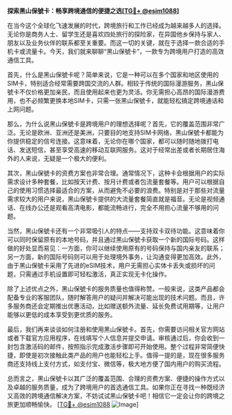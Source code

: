 **探索黑山保號卡：畅享跨境通信的便捷之选[[TG💪+ @esim1088](https://t.me/s/esim1088)]**

在当今这个全球化飞速发展的时代，跨境旅行和工作已经成为越来越多人的选择。无论你是商务人士、留学生还是喜欢四处旅行的探险家，在异国他乡保持与家人、朋友以及业务伙伴的联系都至关重要。而这一切的关键，就在于选择一款合适的手机卡或流量卡。今天，我们就来聊聊“黑山保號卡”，一款专为跨境用户打造的高效通信工具。

首先，什么是黑山保號卡呢？简单来说，它是一种可以在多个国家和地区使用的SIM卡，特别适合经常需要跨国交流的人群。相较于传统的国际漫游服务，黑山保號卡不仅价格更加亲民，而且使用起来也更为灵活。你无需担心高昂的国际漫游费用，也不必频繁更换本地SIM卡，只需一张黑山保號卡，就能轻松搞定跨境通话和上网问题。

那么，为什么说黑山保號卡是跨境用户的理想选择呢？首先，它的覆盖范围非常广泛。无论是欧洲、亚洲还是美洲，只要目的地支持SIM卡网络，黑山保號卡都能为你提供稳定的信号连接。这意味着，无论你在哪个国家，都可以随时随地拨打电话、发送短信，甚至享受高速的移动互联网服务。这对于经常出差或者长期居住海外的人来说，无疑是一个极大的便利。

其次，黑山保號卡的资费方案也非常合理。通常情况下，这种卡会根据用户的实际需求设计多种套餐，比如按天计费、按月计费或者包流量套餐等。用户可以根据自己的使用习惯选择最适合的方案，从而避免不必要的浪费。特别是对于那些对流量需求较大的用户来说，黑山保號卡提供的大流量套餐简直就是福音。无论是视频通话、在线办公还是观看高清电影，都能流畅进行，完全不用担心流量不够用的问题。

当然，黑山保號卡还有一个非常吸引人的特点——支持双卡双待功能。这意味着你可以同时保留原有的本地号码，并且通过黑山保號卡获取一个新的国际号码。这样做的好处显而易见：一方面，你可以继续使用原有的号码保持与国内亲友的联系；另一方面，新的国际号码则可以用于处理境外事务，让沟通变得更加高效。此外，由于黑山保號卡采用了先进的eSIM技术，用户无需担心实体卡丢失或损坏的问题，只需通过手机设置即可轻松激活，真正实现无卡化操作。

除了上述优点之外，黑山保號卡的服务质量也值得称赞。一般来说，这类产品都会配备专业的客服团队，随时解答用户的疑问并解决可能出现的技术问题。而且，许多服务商还会定期推出优惠活动，比如赠送额外流量、延长免费试用期等，让用户能够以更低的成本享受到更优质的服务。

最后，我们再来谈谈如何注册和使用黑山保號卡。首先，你需要访问相关官方网站或者下载官方应用程序，在线填写个人信息并提交申请。审核通过后，你会收到一封包含激活码的邮件，按照指示完成激活步骤即可开始使用。整个过程非常简便快捷，即使是初次接触此类产品的用户也能轻松上手。值得一提的是，现在很多服务商还支持线上支付方式，如支付宝、微信等，极大地方便了国内用户的购买流程。

总而言之，黑山保號卡以其广泛的覆盖范围、合理的资费方案、便捷的操作方式以及卓越的服务质量，成为了跨境用户的首选通信工具。如果你正在寻找一种既经济又高效的跨境通信解决方案，不妨试试黑山保號卡吧！相信它一定会让你的跨境之旅更加顺畅愉快。 [[TG💪+ @esim1088](https://t.me/s/esim1088) ![Image](https://i.postimg.cc/4NQfJmqS/Snipaste-2025-05-13-00-14-12.png)]